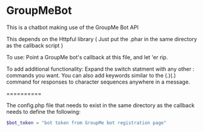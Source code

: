 GroupMeBot
==========

This is a chatbot making use of the GroupMe Bot API

This depends on the Httpful library ( Just put the .phar in the same directory as the callback script )

To use: Point a GroupMe bot's callback at this file, and let 'er rip.

To add additional functionality: Expand the switch statment with any other : commands you want. You can also add keywords similar to the (.)(.) command for responses to character sequences anywhere in a message.

==========

The config.php file that needs to exist in the same directory as the callback needs to define the following:
```php
$bot_token = "bot token from GroupMe bot registration page"
```
